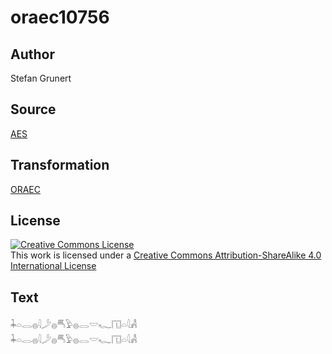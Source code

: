 # oraec10756

## Author

Stefan Grunert

## Source

[AES](https://github.com/simondschweitzer/aes)

## Transformation

[ORAEC](https://oraec.github.io/)

## License

<a rel="license" href="http://creativecommons.org/licenses/by-sa/4.0/"><img alt="Creative Commons License" style="border-width:0" src="https://i.creativecommons.org/l/by-sa/4.0/88x31.png" /></a><br />This work is licensed under a <a rel="license" href="http://creativecommons.org/licenses/by-sa/4.0/">Creative Commons Attribution-ShareAlike 4.0 International License</a>

## Text

𓇓𓏏𓂋𓐍𓇋𓌳𓐍𓄪𓅱𓐍𓂋𓎟𓆑𓉔𓏏𓇋𓀻<br>
𓇓𓏏𓂋𓐍𓇋𓌳𓐍𓄪𓅱𓐍𓂋𓎟𓆑𓉔𓏏𓇋𓀻<br>

